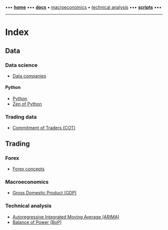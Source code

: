 [//]: # "START - Navigation between Markdown pages inside of GitHub."

••• **[home](/README.md)** ••• **[docs](/docs/index.md)** • [macroeconomics](/docs/index.md#macroeconomics) • [technical analysis](/docs/index.md#technical-analysis) ••• **[scripts](/scripts/index.md)** •••

[//]: # "END - Navigation between Markdown pages inside of GitHub."

---

# Index

## Data

### Data science

- [Data companies](/docs/data-science/data-companies.md)

#### Python 

- [Python](/docs/data-science/python.md)
- [Zen of Python](/docs/data-science/python_zen.md)

### Trading data

- [Commitment of Traders (COT)](/docs/data/cot--commitments-of-traders.md)

## Trading

### Forex

- [Forex concepts](/docs/forex/forex-concepts.md)

### Macroeconomics

- [Gross Domestic Product (GDP)](/docs/macroeconomics/gdp--gross-domestic-product.md)

### Technical analysis

- [Autoregressive Integrated Moving Average (ARIMA)](/docs/technical-analysis/autoregressive-integrated-moving-average.md)
- [Balance of Power (BoP)](/docs/technical-analysis/balance-of-power.md)
